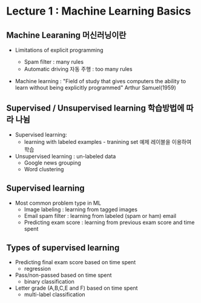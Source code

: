 # Lecture 1 : Machine Learning Basics

## Machine Learaning 머신러닝이란
- Limitations of explicit programming
  - Spam filter : many rules
  - Automatic driving 자동 주행 : too many rules

- Machine learning : "Field of study that gives computers the ability to learn without being explicitly programmed"
                      Arthur Samuel(1959)


## Supervised / Unsupervised learning 학습방법에 따라 나뉨
- Supervised learning:
  - learning with labeled examples - tranining set 예제 레이블을 이용하여 학습
- Unsupervised learning : un-labeled data
  - Google news grouping
  - Word clustering


## Supervised learning
- Most common problem type in ML
  - Image labeling : learning from tagged images
  - Email spam filter : learning from labeled (spam or ham) email
  - Predicting exam score : learning from previous exam score and time spent


## Types of supervised learning
- Predicting final exam score based on time spent
  - regression
- Pass/non-passed based on time spent
  - binary classification
- Letter grade (A,B,C,E and F) based on time spent
  - multi-label classification
  
